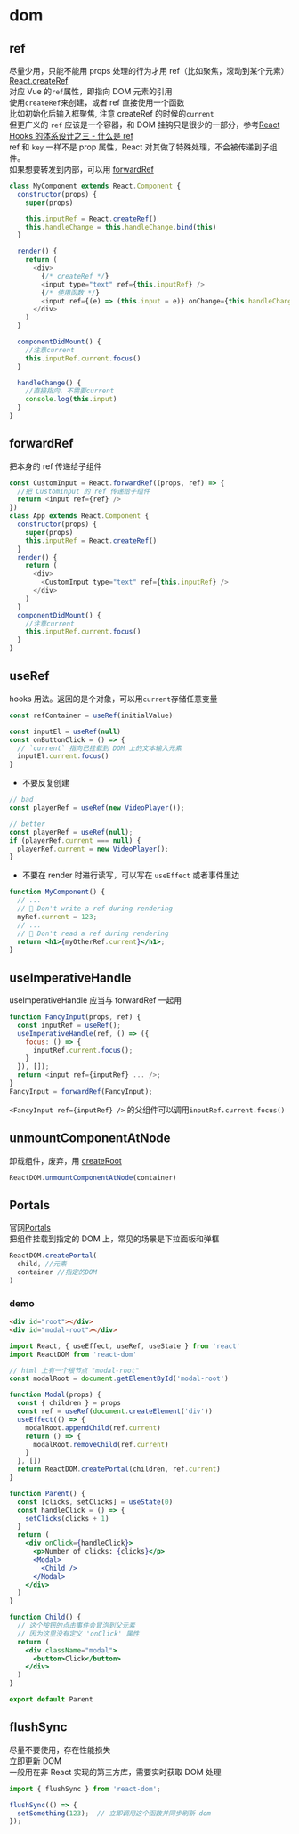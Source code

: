 # dom

## ref
尽量少用，只能不能用 props 处理的行为才用 ref（比如聚焦，滚动到某个元素）  
[React.createRef](https://reactjs.org/docs/react-api.html#reactcreateref)  
对应 Vue 的`ref`属性，即指向 DOM 元素的引用  
使用`createRef`来创建，或者 ref 直接使用一个函数  
比如初始化后输入框聚焦, 注意 createRef 的时候的`current`  
但更广义的 `ref` 应该是一个容器，和 DOM 挂钩只是很少的一部分，参考[React Hooks 的体系设计之三 - 什么是 ref](https://zhuanlan.zhihu.com/p/109742536)  
ref 和 `key` 一样不是 prop 属性，React 对其做了特殊处理，不会被传递到子组件。  
如果想要转发到内部，可以用 [forwardRef](#forwardref)

```js
class MyComponent extends React.Component {
  constructor(props) {
    super(props)

    this.inputRef = React.createRef()
    this.handleChange = this.handleChange.bind(this)
  }

  render() {
    return (
      <div>
        {/* createRef */}
        <input type="text" ref={this.inputRef} />
        {/* 使用函数 */}
        <input ref={(e) => (this.input = e)} onChange={this.handleChange} />
      </div>
    )
  }

  componentDidMount() {
    //注意current
    this.inputRef.current.focus()
  }

  handleChange() {
    //直接指向，不需要current
    console.log(this.input)
  }
}
```

## forwardRef

把本身的 ref 传递给子组件

```js
const CustomInput = React.forwardRef((props, ref) => {
  //把 CustomInput 的 ref 传递给子组件
  return <input ref={ref} />
})
class App extends React.Component {
  constructor(props) {
    super(props)
    this.inputRef = React.createRef()
  }
  render() {
    return (
      <div>
        <CustomInput type="text" ref={this.inputRef} />
      </div>
    )
  }
  componentDidMount() {
    //注意current
    this.inputRef.current.focus()
  }
}
```

## useRef

hooks 用法。返回的是个对象，可以用`current`存储任意变量

```js
const refContainer = useRef(initialValue)
```

```js
const inputEl = useRef(null)
const onButtonClick = () => {
  // `current` 指向已挂载到 DOM 上的文本输入元素
  inputEl.current.focus()
}
```
- 不要反复创建
``` jsx
// bad
const playerRef = useRef(new VideoPlayer());

// better
const playerRef = useRef(null);
if (playerRef.current === null) {
  playerRef.current = new VideoPlayer();
}
```
- 不要在 render 时进行读写，可以写在 `useEffect` 或者事件里边
``` jsx
function MyComponent() {
  // ...
  // 🚩 Don't write a ref during rendering
  myRef.current = 123;
  // ...
  // 🚩 Don't read a ref during rendering
  return <h1>{myOtherRef.current}</h1>;
}
```
## useImperativeHandle

useImperativeHandle 应当与 forwardRef 一起用

```js
function FancyInput(props, ref) {
  const inputRef = useRef();
  useImperativeHandle(ref, () => ({
    focus: () => {
      inputRef.current.focus();
    }
  }), []);
  return <input ref={inputRef} ... />;
}
FancyInput = forwardRef(FancyInput);
```

`<FancyInput ref={inputRef} />` 的父组件可以调用`inputRef.current.focus()`

## unmountComponentAtNode

卸载组件，废弃，用 [createRoot](./11_client.md#createRoot)

```js
ReactDOM.unmountComponentAtNode(container)
```

## Portals

官网[Portals](https://react.dev/reference/react-dom/createPortal)  
把组件挂载到指定的 DOM 上，常见的场景是下拉面板和弹框

```js
ReactDOM.createPortal(
  child, //元素
  container //指定的DOM
)
```

### demo

```html
<div id="root"></div>
<div id="modal-root"></div>
```

```jsx
import React, { useEffect, useRef, useState } from 'react'
import ReactDOM from 'react-dom'

// html 上有一个根节点 "modal-root"
const modalRoot = document.getElementById('modal-root')

function Modal(props) {
  const { children } = props
  const ref = useRef(document.createElement('div'))
  useEffect(() => {
    modalRoot.appendChild(ref.current)
    return () => {
      modalRoot.removeChild(ref.current)
    }
  }, [])
  return ReactDOM.createPortal(children, ref.current)
}

function Parent() {
  const [clicks, setClicks] = useState(0)
  const handleClick = () => {
    setClicks(clicks + 1)
  }
  return (
    <div onClick={handleClick}>
      <p>Number of clicks: {clicks}</p>
      <Modal>
        <Child />
      </Modal>
    </div>
  )
}

function Child() {
  // 这个按钮的点击事件会冒泡到父元素
  // 因为这里没有定义 'onClick' 属性
  return (
    <div className="modal">
      <button>Click</button>
    </div>
  )
}

export default Parent
```

## flushSync
尽量不要使用，存在性能损失  
立即更新 DOM  
一般用在非 React 实现的第三方库，需要实时获取 DOM 处理
``` jsx
import { flushSync } from 'react-dom';

flushSync(() => {
  setSomething(123);  // 立即调用这个函数并同步刷新 dom
});
```